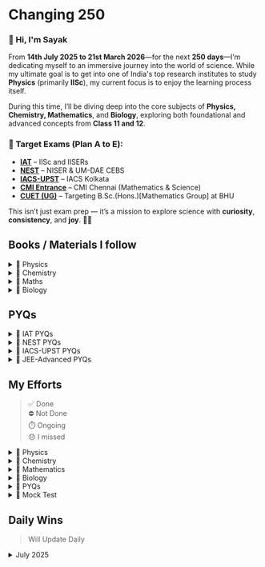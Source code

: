 # Changing 250

### 👋 Hi, I'm Sayak

From **14th July 2025 to 21st March 2026**—for the next **250 days**—I’m dedicating myself to an immersive journey into the world of science. While my ultimate goal is to get into one of India's top research institutes to study **Physics** (primarily **IISc**), my current focus is to enjoy the learning process itself.

During this time, I’ll be diving deep into the core subjects of **Physics, Chemistry, Mathematics**, and **Biology**, exploring both foundational and advanced concepts from **Class 11 and 12**.

### 🎯 Target Exams (Plan A to E):
- **[IAT](https://www.iiseradmission.in/)** – IISc and IISERs
- **[NEST](https://www.nestexam.in/)** – NISER & UM-DAE CEBS
- **[IACS-UPST](https://www.iacs.res.in/)** – IACS Kolkata
- **[CMI Entrance](https://www.cmi.ac.in/admissions/)** – CMI Chennai (Mathematics & Science)
- **[CUET (UG)](https://cuet.nta.nic.in/banaras-hindu-university/)** – Targeting B.Sc.(Hons.)[Mathematics Group] at BHU

This isn’t just exam prep — it’s a mission to explore science with **curiosity**, **consistency**, and **joy**. 🌱🚀



## Books / Materials I follow 

<details><summary>📗 Physics</summary>
 
| Book / Author       | Class / Volume / Title              | Link                                                                                                    |
|---------------------|-------------------------------------|---------------------------------------------------------------------------------------------------------|
| NCERT               | 11                                  | [View](https://gitea.com/hisayakhere/Changing-250/raw/main/Files/Physics/C11P/Class11-PhysicsNCERT.pdf) |
|                     | 12                                  | [View](https://gitea.com/hisayakhere/Changing-250/raw/main/Files/Physics/C12P/Class12-PhysicsNCERT.pdf) |
| HC Verma            | Volume 1                            | [View](https://readyourflow.com/download-hc-verma-concepts-of-physics-volume-1-2022-23/)                |
|                     | Volume 2                            | [View](https://readyourflow.com/hc-verma-concepts-of-physics-volume-2-2022-23/)                         |
| David-Morin         | Introduction to Classical Mechanics | [View](https://gitea.com/hisayakhere/Changing-250/raw/main/Files/Physics/David-Morin.pdf)               |
| Kleppner & Kolenkow | An Introduction to Mechanics        | [View](https://gitea.com/hisayakhere/Changing-250/raw/main/Files/Physics/Kleppner&Kolenkow.pdf)         |
| I.E Iridov          | Problems in General Physics         | [View](https://gitea.com/hisayakhere/Changing-250/raw/main/Files/Physics/IE-Iridov.pdf)                 |
| S.L Arora           | Class 11 Volume 1                   | [View](https://gitea.com/hisayakhere/Changing-250/raw/main/Files/Physics/C11P/11-SLArora-2.pdf)         |
|                     |          Volume 2                   | [View](https://gitea.com/hisayakhere/Changing-250/raw/main/Files/Physics/C11P/11-SLArora-1.pdf)         |
|                     | Class 12 Volume 1                   | [View](https://gitea.com/hisayakhere/Changing-250/raw/main/Files/Physics/C12P/12-SLArora-1.pdf)         |
|                     |          Volume 2                   | [View](https://gitea.com/hisayakhere/Changing-250/raw/main/Files/Physics/C12P/12-SLArora-2.pdf)         |
| Resnick-Halliday    | Fundamentals of Physics             | [View](https://gitea.com/hisayakhere/Changing-250/raw/main/Files/Physics/Resnick-Halliday.pdf)          |
| SciAstra DPPs       |                                     | —                                                                                                       |
| SciAstra Modules    | Volume 1                            | [View](https://gitea.com/hisayakhere/Changing-250/raw/main/Files/Physics/SP1.pdf)                       |
|                     | Volume 2                            | [View](https://gitea.com/hisayakhere/Changing-250/raw/main/Files/Physics/SP2.pdf)                       |
---
</details>

<details><summary>🧪 Chemistry</summary>

| Book             | Class / Volume | Link                                                                                                        |
|------------------|----------------|-------------------------------------------------------------------------------------------------------------|
| NCERT            | 11             | [View](https://gitea.com/hisayakhere/Changing-250/raw/main/Files/Chemistry/C11C/Class11-ChemistryNCERT.pdf) |
|                  | 12             | [View](https://gitea.com/hisayakhere/Changing-250/raw/main/Files/Chemistry/C12C/Class12-ChemistryNCERT.pdf) |
| OP Tandon        | Inorganic      | [View](https://gitea.com/hisayakhere/Changing-250/raw/main/Files/Chemistry/OpTandon-Inorganic.pdf)          |
|                  | Organic        | [View](https://gitea.com/hisayakhere/Changing-250/raw/main/Files/Chemistry/OpTandon-Organic.pdf)            |
|                  | Physical       | [View](https://gitea.com/hisayakhere/Changing-250/raw/main/Files/Chemistry/OpTandon-Physical.pdf)           |
| SciAstra DPPs    |                | —                                                                                                           |
| SciAstra Modules | Volume 1       | [View](https://gitea.com/hisayakhere/Changing-250/raw/main/Files/Chemistry/SC1.pdf)                         |
|                  | Volume 2       | [View](https://gitea.com/hisayakhere/Changing-250/raw/main/Files/Chemistry/SC2.pdf)                         |
---
</details>

<details><summary>📘 Maths</summary>

| Book             | Class / Topic         | Link                                                                                                                            | DPP                                                                                                                  |
|------------------|-----------------------|---------------------------------------------------------------------------------------------------------------------------------|----------------------------------------------------------------------------------------------------------------------|
| NCERT            | 11                    | [View](https://gitea.com/hisayakhere/Changing-250/raw/main/Files/Mathematics/C11M/Class11-MathematicsNCERT.pdf)                 | —                                                                                                                    |
|                  | 12                    | [View](https://gitea.com/hisayakhere/Changing-250/raw/main/Files/Mathematics/C12M/Class12-MathematicsNCERT.pdf)                 | —                                                                                                                    |
| RD Sharma        | 11 (Vol 1)            | [View](https://gitea.com/hisayakhere/Changing-250/raw/main/Files/Mathematics/C11M/RdSharma_Maths_Class11_Volume1_2023-2024.pdf) | —                                                                                                                    |
|                  | 11 (Vol 2)            | [View](https://gitea.com/hisayakhere/Changing-250/raw/main/Files/Mathematics/C11M/RdSharma_Maths_Class11_Volume2_2023-2024.pdf) | —                                                                                                                    |
|                  | 12 (MCQ)              | [View](https://gitea.com/hisayakhere/Changing-250/raw/main/Files/Mathematics/C12M/RdSharma_Maths_Class12_MCQs_2023-2024.pdf)    | —                                                                                                                    |
|                  | 12 (Vol 1)            | [View](https://gitea.com/hisayakhere/Changing-250/raw/main/Files/Mathematics/C12M/RdSharma_Maths_Class12_Volume1_2023-2024.pdf) | —                                                                                                                    |
|                  | 12 (Vol 2)            | [View](https://gitea.com/hisayakhere/Changing-250/raw/main/Files/Mathematics/C12M/RdSharma_Maths_Class12_Volume2_2023-2024.pdf) | —                                                                                                                    |
| Cengage          | Algebra               | [View](https://gitea.com/hisayakhere/Changing-250/raw/main/Files/Mathematics/Cengage/Books/algebra.pdf)                         | [View](https://gitea.com/hisayakhere/Changing-250/raw/main/Files/Mathematics/Cengage/DPP/dpp_algebra.pdf)            |
|                  | Calculus              | [View](https://gitea.com/hisayakhere/Changing-250/raw/main/Files/Mathematics/Cengage/Books/calculus.pdf)                        | [View](https://gitea.com/hisayakhere/Changing-250/raw/main/Files/Mathematics/Cengage/DPP/dpp_calculus.pdf)           |
|                  | Coordinate Geometry   | [View](https://gitea.com/hisayakhere/Changing-250/raw/main/Files/Mathematics/Cengage/Books/coordinateGeometry.pdf)              | [View](https://gitea.com/hisayakhere/Changing-250/raw/main/Files/Mathematics/Cengage/DPP/dpp_coordinategeometry.pdf) |
|                  | Trigonometry          | [View](https://gitea.com/hisayakhere/Changing-250/raw/main/Files/Mathematics/Cengage/Books/trigonometry.pdf)                    | [View](https://gitea.com/hisayakhere/Changing-250/raw/main/Files/Mathematics/Cengage/DPP/dpp_trigonometry.pdf)       |
|                  | Vectors & 3D Geometry | [View](https://gitea.com/hisayakhere/Changing-250/raw/main/Files/Mathematics/Cengage/Books/vectorsAnd3DGeometry.pdf)            | [View](https://gitea.com/hisayakhere/Changing-250/raw/main/Files/Mathematics/Cengage/DPP/dpp_vectorsand3d.pdf)       |
| SciAstra DPPs    |                       | —                                                                                                                               | —                                                                                                                    |
| SciAstra Modules | Volume 1              | [View](https://gitea.com/hisayakhere/Changing-250/raw/main/Files/Mathematics/SM1.pdf)                                           |                                                                                                                      |
|                  | Volume 2              | [View](https://gitea.com/hisayakhere/Changing-250/raw/main/Files/Mathematics/SM2.pdf)                                           |                                                                                                                      |
---
</details>

<details><summary>🧬 Biology</summary>

| Book                   | Class / Volume        | Link                                                                                                    |
|------------------------|-----------------------|---------------------------------------------------------------------------------------------------------|
| NCERT                  | 11 _(Main Priority)_  | [View](https://gitea.com/hisayakhere/Changing-250/raw/main/Files/Biology/C11B/Class11-BiologyNCERT.pdf) |
|                        | 12 _(Main Priority)_  | [View](https://gitea.com/hisayakhere/Changing-250/raw/main/Files/Biology/C12B/Class12-BiologyNCERT.pdf) |
| Trueman's Biology      | Volume 1 _(Optional)_ | [View](https://gitea.com/hisayakhere/Changing-250/raw/main/Files/Biology/C11B/Trueman_1.pdf)            |
|                        | Volume 2 _(Optional)_ | [View](https://gitea.com/hisayakhere/Changing-250/raw/main/Files/Biology/C12B/Trueman_2.pdf)            |
| Vedantu-Tatva Class 11 | Volume 1              | [View](https://gitea.com/hisayakhere/Changing-250/raw/main/Files/Biology/C11B/11BioVedantuTatva-1.pdf)  |
|                        | Volume 2              | [View](https://gitea.com/hisayakhere/Changing-250/raw/main/Files/Biology/C11B/11BioVedantuTatva-2.pdf)  |
|                        | Volume 3              | [View](https://gitea.com/hisayakhere/Changing-250/raw/main/Files/Biology/C11B/11BioVedantuTatva-3.pdf)  |
|                        | Volume 4              | [View](https://gitea.com/hisayakhere/Changing-250/raw/main/Files/Biology/C11B/11BioVedantuTatva-4.pdf)  |
|                        | Volume 5              | [View](https://gitea.com/hisayakhere/Changing-250/raw/main/Files/Biology/C11B/11BioVedantuTatva-5.pdf)  |
| Vedantu-Tatva Class 12 | Volume 1              | [View](https://gitea.com/hisayakhere/Changing-250/raw/main/Files/Biology/C12B/12BioVedantuTatva-1.pdf)  |
|                        | Volume 2              | [View](https://gitea.com/hisayakhere/Changing-250/raw/main/Files/Biology/C12B/12BioVedantuTatva-2.pdf)  |
|                        | Volume 3              | [View](https://gitea.com/hisayakhere/Changing-250/raw/main/Files/Biology/C12B/12BioVedantuTatva-3.pdf)  |
|                        | Volume 4              | [View](https://gitea.com/hisayakhere/Changing-250/raw/main/Files/Biology/C12B/12BioVedantuTatva-4.pdf)  |
|                        | Volume 5              | [View](https://gitea.com/hisayakhere/Changing-250/raw/main/Files/Biology/C12B/12BioVedantuTatva-5.pdf)  |
|                        | Volume 6              | [View](https://gitea.com/hisayakhere/Changing-250/raw/main/Files/Biology/C12B/12BioVedantuTatva-6.pdf)  |
| SciAstra DPPs          |                       | —                                                                                                       |
| SciAstra Modules       | Volume 1              | [View](https://gitea.com/hisayakhere/Changing-250/raw/main/Files/Biology/SB1.pdf)                       |
|                        | Volume 2              | [View](https://gitea.com/hisayakhere/Changing-250/raw/main/Files/Biology/SB2.pdf)                       |

---
</details>
</details>






## PYQs

<details><summary>📝 IAT PYQs</summary> 

| Exam | Year | Link                                                                                        |
|------|------|---------------------------------------------------------------------------------------------|
| IAT  | 2017 | [View](https://gitea.com/hisayakhere/Changing-250/raw/main/Files/PYQs/PYQs-IAT/IAT2017.pdf) |
|      | 2018 | [View](https://gitea.com/hisayakhere/Changing-250/raw/main/Files/PYQs/PYQs-IAT/IAT2018.pdf) |
|      | 2019 | [View](https://gitea.com/hisayakhere/Changing-250/raw/main/Files/PYQs/PYQs-IAT/IAT2019.pdf) |
|      | 2021 | [View](https://gitea.com/hisayakhere/Changing-250/raw/main/Files/PYQs/PYQs-IAT/IAT2021.pdf) |
|      | 2022 | [View](https://gitea.com/hisayakhere/Changing-250/raw/main/Files/PYQs/PYQs-IAT/IAT2022.pdf) |
|      | 2023 | [View](https://gitea.com/hisayakhere/Changing-250/raw/main/Files/PYQs/PYQs-IAT/IAT2023.pdf) |
|      | 2024 | [View](https://gitea.com/hisayakhere/Changing-250/raw/main/Files/PYQs/PYQs-IAT/IAT2024.pdf) |

---
</details>

<details><summary>📝 NEST PYQs</summary> 

| Exam | Year | Session     | Link                                                                                                     |
|------|------|-------------|----------------------------------------------------------------------------------------------------------|
| NEST | 2007 | —           | [View](https://gitea.com/hisayakhere/Changing-250/raw/main/Files/PYQs/PYQs-NEST/NEST-2007.pdf)           |
|      | 2008 | —           | [View](https://gitea.com/hisayakhere/Changing-250/raw/main/Files/PYQs/PYQs-NEST/NEST-2008.pdf)           |
|      | 2009 | —           | [View](https://gitea.com/hisayakhere/Changing-250/raw/main/Files/PYQs/PYQs-NEST/NEST-2009.pdf)           |
|      | 2010 | —           | [View](https://gitea.com/hisayakhere/Changing-250/raw/main/Files/PYQs/PYQs-NEST/NEST-2010.pdf)           |
|      | 2011 | —           | [View](https://gitea.com/hisayakhere/Changing-250/raw/main/Files/PYQs/PYQs-NEST/NEST-2011.pdf)           |
|      | 2012 | —           | [View](https://gitea.com/hisayakhere/Changing-250/raw/main/Files/PYQs/PYQs-NEST/NEST-2012.pdf)           |
|      | 2013 | —           | [View](https://gitea.com/hisayakhere/Changing-250/raw/main/Files/PYQs/PYQs-NEST/NEST-2013.pdf)           |
|      | 2014 | —           | [View](https://gitea.com/hisayakhere/Changing-250/raw/main/Files/PYQs/PYQs-NEST/NEST-2014.pdf)           |
|      | 2015 | —           | [View](https://gitea.com/hisayakhere/Changing-250/raw/main/Files/PYQs/PYQs-NEST/NEST-2015.pdf)           |
|      | 2016 | —           | [View](https://gitea.com/hisayakhere/Changing-250/raw/main/Files/PYQs/PYQs-NEST/NEST-2016.pdf)           |
|      | 2017 | —           | [View](https://gitea.com/hisayakhere/Changing-250/raw/main/Files/PYQs/PYQs-NEST/NEST-2017.pdf)           |
|      | 2018 | —           | [View](https://gitea.com/hisayakhere/Changing-250/raw/main/Files/PYQs/PYQs-NEST/NEST-2018.pdf)           |
|      | 2019 | Session1    | [View](https://gitea.com/hisayakhere/Changing-250/raw/main/Files/PYQs/PYQs-NEST/NEST-2019-Session-1.pdf) |
|      | 2019 | Session2    | [View](https://gitea.com/hisayakhere/Changing-250/raw/main/Files/PYQs/PYQs-NEST/NEST-2019-Session-2.pdf) |
|      | 2020 | Session1    | [View](https://gitea.com/hisayakhere/Changing-250/raw/main/Files/PYQs/PYQs-NEST/NEST-2020-Session-1.pdf) |
|      | 2020 | Session2    | [View](https://gitea.com/hisayakhere/Changing-250/raw/main/Files/PYQs/PYQs-NEST/NEST-2020-Session-2.pdf) |
|      | 2021 | Session1    | [View](https://gitea.com/hisayakhere/Changing-250/raw/main/Files/PYQs/PYQs-NEST/NEST-2021-Session-1.pdf) |
|      | 2021 | Session2    | [View](https://gitea.com/hisayakhere/Changing-250/raw/main/Files/PYQs/PYQs-NEST/NEST-2021-Session-2.pdf) |
|      | 2022 | Session1    | [View](https://gitea.com/hisayakhere/Changing-250/raw/main/Files/PYQs/PYQs-NEST/NEST-2022-Session-1.pdf) |
|      | 2022 | Session2    | [View](https://gitea.com/hisayakhere/Changing-250/raw/main/Files/PYQs/PYQs-NEST/NEST-2022-Session-2.pdf) |
|      | 2023 | Session1    | [View](https://gitea.com/hisayakhere/Changing-250/raw/main/Files/PYQs/PYQs-NEST/NEST-2023-Session-1.pdf) |
|      | 2023 | Session2    | [View](https://gitea.com/hisayakhere/Changing-250/raw/main/Files/PYQs/PYQs-NEST/NEST-2023-Session-2.pdf) |
|      | 2024 | Session1    | [View](https://gitea.com/hisayakhere/Changing-250/raw/main/Files/PYQs/PYQs-NEST/NEST-2024-Session-1.pdf) |
|      | 2024 | Session2    | [View](https://gitea.com/hisayakhere/Changing-250/raw/main/Files/PYQs/PYQs-NEST/NEST-2024-Session-2.pdf) |

---
</details>

<details><summary>📝 IACS-UPST PYQs</summary> 

| Exam      | Year | Link                                                                                               |
|-----------|------|----------------------------------------------------------------------------------------------------|
| IACS UPST | 2022 | [View](https://gitea.com/hisayakhere/Changing-250/raw/main/Files/PYQs/PYQs-IACSUPST/UPST_2022.pdf) |
|           | 2024 | [View](https://gitea.com/hisayakhere/Changing-250/raw/main/Files/PYQs/PYQs-IACSUPST/UPST_2024.pdf) |

---
</details>

<details><summary>📝 JEE-Advanced PYQs</summary> 

| Exam         | Year | Paper   | Link                                                                                        |
|--------------|------|---------|---------------------------------------------------------------------------------------------|
| JEE Advanced | 2007 | Paper1 | [View](https://gitea.com/hisayakhere/Changing-250/raw/main/Files/PYQs/PYQs-JEEA/2007_1.pdf) |
|              | 2007 | Paper2 | [View](https://gitea.com/hisayakhere/Changing-250/raw/main/Files/PYQs/PYQs-JEEA/2007_2.pdf) |
|              | 2008 | Paper1 | [View](https://gitea.com/hisayakhere/Changing-250/raw/main/Files/PYQs/PYQs-JEEA/2008_1.pdf) |
|              | 2008 | Paper2 | [View](https://gitea.com/hisayakhere/Changing-250/raw/main/Files/PYQs/PYQs-JEEA/2008_2.pdf) |
|              | 2009 | Paper1 | [View](https://gitea.com/hisayakhere/Changing-250/raw/main/Files/PYQs/PYQs-JEEA/2009_1.pdf) |
|              | 2009 | Paper2 | [View](https://gitea.com/hisayakhere/Changing-250/raw/main/Files/PYQs/PYQs-JEEA/2009_2.pdf) |
|              | 2010 | Paper1 | [View](https://gitea.com/hisayakhere/Changing-250/raw/main/Files/PYQs/PYQs-JEEA/2010_1.pdf) |
|              | 2010 | Paper2 | [View](https://gitea.com/hisayakhere/Changing-250/raw/main/Files/PYQs/PYQs-JEEA/2010_2.pdf) |
|              | 2011 | Paper1 | [View](https://gitea.com/hisayakhere/Changing-250/raw/main/Files/PYQs/PYQs-JEEA/2011_1.pdf) |
|              | 2011 | Paper2 | [View](https://gitea.com/hisayakhere/Changing-250/raw/main/Files/PYQs/PYQs-JEEA/2011_2.pdf) |
|              | 2012 | Paper1 | [View](https://gitea.com/hisayakhere/Changing-250/raw/main/Files/PYQs/PYQs-JEEA/2012_1.pdf) |
|              | 2012 | Paper2 | [View](https://gitea.com/hisayakhere/Changing-250/raw/main/Files/PYQs/PYQs-JEEA/2012_2.pdf) |
|              | 2013 | Paper1 | [View](https://gitea.com/hisayakhere/Changing-250/raw/main/Files/PYQs/PYQs-JEEA/2013_1.pdf) |
|              | 2013 | Paper2 | [View](https://gitea.com/hisayakhere/Changing-250/raw/main/Files/PYQs/PYQs-JEEA/2013_2.pdf) |
|              | 2014 | Paper1 | [View](https://gitea.com/hisayakhere/Changing-250/raw/main/Files/PYQs/PYQs-JEEA/2014_1.pdf) |
|              | 2014 | Paper2 | [View](https://gitea.com/hisayakhere/Changing-250/raw/main/Files/PYQs/PYQs-JEEA/2014_2.pdf) |
|              | 2015 | Paper1 | [View](https://gitea.com/hisayakhere/Changing-250/raw/main/Files/PYQs/PYQs-JEEA/2015_1.pdf) |
|              | 2015 | Paper2 | [View](https://gitea.com/hisayakhere/Changing-250/raw/main/Files/PYQs/PYQs-JEEA/2015_2.pdf) |
|              | 2016 | Paper1 | [View](https://gitea.com/hisayakhere/Changing-250/raw/main/Files/PYQs/PYQs-JEEA/2016_1.pdf) |
|              | 2016 | Paper2 | [View](https://gitea.com/hisayakhere/Changing-250/raw/main/Files/PYQs/PYQs-JEEA/2016_2.pdf) |
|              | 2017 | Paper1 | [View](https://gitea.com/hisayakhere/Changing-250/raw/main/Files/PYQs/PYQs-JEEA/2017_1.pdf) |
|              | 2017 | Paper2 | [View](https://gitea.com/hisayakhere/Changing-250/raw/main/Files/PYQs/PYQs-JEEA/2017_2.pdf) |
|              | 2018 | Paper1 | [View](https://gitea.com/hisayakhere/Changing-250/raw/main/Files/PYQs/PYQs-JEEA/2018_1.pdf) |
|              | 2018 | Paper2 | [View](https://gitea.com/hisayakhere/Changing-250/raw/main/Files/PYQs/PYQs-JEEA/2018_2.pdf) |
|              | 2019 | Paper1 | [View](https://gitea.com/hisayakhere/Changing-250/raw/main/Files/PYQs/PYQs-JEEA/2019_1.pdf) |
|              | 2019 | Paper2 | [View](https://gitea.com/hisayakhere/Changing-250/raw/main/Files/PYQs/PYQs-JEEA/2019_2.pdf) |
|              | 2020 | Paper1 | [View](https://gitea.com/hisayakhere/Changing-250/raw/main/Files/PYQs/PYQs-JEEA/2020_1.pdf) |
|              | 2020 | Paper2 | [View](https://gitea.com/hisayakhere/Changing-250/raw/main/Files/PYQs/PYQs-JEEA/2020_2.pdf) |
|              | 2021 | Paper1 | [View](https://gitea.com/hisayakhere/Changing-250/raw/main/Files/PYQs/PYQs-JEEA/2021_1.pdf) |
|              | 2021 | Paper2 | [View](https://gitea.com/hisayakhere/Changing-250/raw/main/Files/PYQs/PYQs-JEEA/2021_2.pdf) |
|              | 2022 | Paper1 | [View](https://gitea.com/hisayakhere/Changing-250/raw/main/Files/PYQs/PYQs-JEEA/2022_1.pdf) |
|              | 2022 | Paper2 | [View](https://gitea.com/hisayakhere/Changing-250/raw/main/Files/PYQs/PYQs-JEEA/2022_2.pdf) |
|              | 2023 | Paper1 | [View](https://gitea.com/hisayakhere/Changing-250/raw/main/Files/PYQs/PYQs-JEEA/2023_1.pdf) |
|              | 2023 | Paper2 | [View](https://gitea.com/hisayakhere/Changing-250/raw/main/Files/PYQs/PYQs-JEEA/2023_2.pdf) |
|              | 2024 | Paper1 | [View](https://gitea.com/hisayakhere/Changing-250/raw/main/Files/PYQs/PYQs-JEEA/2024_1.pdf) |
|              | 2024 | Paper2 | [View](https://gitea.com/hisayakhere/Changing-250/raw/main/Files/PYQs/PYQs-JEEA/2024_2.pdf) |

</details>

## My Efforts
> ✅ Done<br>
> ⛔ Not Done<br>
> ⏱️ Ongoing<br>
> 😞 I missed


<details><summary>📗 Physics</summary>
<!--
    *E -> Effort not Excuses 
    %% Way of Studying
    - Study Notes/Books
    - Do Deliberate Practice a lot of questions
    - Revision { Daily Revision + Sunday (Weekly Revision) }
    - Mock Test {Timed}
-->

| Chapter                                   | 1|R1|R2|R3|R4|R5|R6|R7|R8|
|-------------------------------------------|--|--|--|--|--|--|--|--|--|
| Units & Measurements                      |⛔|⛔|⛔|⛔|⛔|⛔|⛔|⛔|⛔|
| Motion In a Straight Line                 |⛔|⛔|⛔|⛔|⛔|⛔|⛔|⛔|⛔|
| Motion In a Plane                         |⛔|⛔|⛔|⛔|⛔|⛔|⛔|⛔|⛔|
| Basic Maths                               |⏱️|⛔|⛔|⛔|⛔|⛔|⛔|⛔|⛔|
| Laws of Motion                            |⛔|⛔|⛔|⛔|⛔|⛔|⛔|⛔|⛔|
| Work, Energy & Power                      |⛔|⛔|⛔|⛔|⛔|⛔|⛔|⛔|⛔|
| System of Particles and Rotational Motion |⛔|⛔|⛔|⛔|⛔|⛔|⛔|⛔|⛔|
| Gravitation                               |⛔|⛔|⛔|⛔|⛔|⛔|⛔|⛔|⛔|
| Mechanical Properties of Solids           |⛔|⛔|⛔|⛔|⛔|⛔|⛔|⛔|⛔|
| Mechanical Properties of Fluids           |⛔|⛔|⛔|⛔|⛔|⛔|⛔|⛔|⛔|
| Thermal Properties of Matter              |⛔|⛔|⛔|⛔|⛔|⛔|⛔|⛔|⛔|
| Thermodynamics                            |⛔|⛔|⛔|⛔|⛔|⛔|⛔|⛔|⛔|
| Kinetic Theory                            |⛔|⛔|⛔|⛔|⛔|⛔|⛔|⛔|⛔|
| Oscillations                              |⛔|⛔|⛔|⛔|⛔|⛔|⛔|⛔|⛔|
| Waves                                     |⛔|⛔|⛔|⛔|⛔|⛔|⛔|⛔|⛔|
| Electric Charges & Feilds                 |⛔|⛔|⛔|⛔|⛔|⛔|⛔|⛔|⛔|
| Electrostatic Potential & Capacitance     |⛔|⛔|⛔|⛔|⛔|⛔|⛔|⛔|⛔|
| Current Electricity                       |⛔|⛔|⛔|⛔|⛔|⛔|⛔|⛔|⛔|
| Moving Charges & Magnetism                |⛔|⛔|⛔|⛔|⛔|⛔|⛔|⛔|⛔|
| Magnetism & Matter                        |⛔|⛔|⛔|⛔|⛔|⛔|⛔|⛔|⛔|
| Electromagnetic Induction                 |⛔|⛔|⛔|⛔|⛔|⛔|⛔|⛔|⛔|
| Alternating Current                       |⛔|⛔|⛔|⛔|⛔|⛔|⛔|⛔|⛔|
| Electromagnetic Waves                     |⛔|⛔|⛔|⛔|⛔|⛔|⛔|⛔|⛔|
| Ray Optics and Optical Instruments        |⛔|⛔|⛔|⛔|⛔|⛔|⛔|⛔|⛔|
| Wave Optics                               |⛔|⛔|⛔|⛔|⛔|⛔|⛔|⛔|⛔|
| Dual Nature of Radiation and Matter       |⛔|⛔|⛔|⛔|⛔|⛔|⛔|⛔|⛔|
| Atoms                                     |⛔|⛔|⛔|⛔|⛔|⛔|⛔|⛔|⛔|
| Nuclei                                    |⛔|⛔|⛔|⛔|⛔|⛔|⛔|⛔|⛔|
| Semiconductor                             |⛔|⛔|⛔|⛔|⛔|⛔|⛔|⛔|⛔|
---
</details>

<details><summary>🧪 Chemistry</summary>
<!--
    >>> R1 = Primary Revision (Theory + NCERT + DPP)
    >>> R2 = Revision 1 * From NOTES
    >>> R3 = Revision 2 * From NOTES
    >>> R4 = Revision 3 * From NOTES
    >>> R5 = Revision 4 * From NOTES
    >>> R6 = Revision 6 (*after completing the R6 only make short-notes, not before that) [Before 1st December]
    >>> R7 = Revision 7 * From NOTES
    >>> R - final = Final Revision * From NOTES [Before 1st May]
    // Make sure do every revision within before 25 days, to get the concepts absorbed}
    %% Do's
    - Attend all live classes 
    - Give all the Mocks at the actual time
    - Solve DPP's till 7 days of chapter complete
    - Mock Analysis
            - Mistakes > Random (Human Error)
                       > Blunder (Applying Wrong Concept)
    - Study NCERT Coloring - Boxes
    %% Don'ts
    - During Live classes focuses on the Board not on the mind
    - Think Less Act More
    - Focus on the real part neglect imaginery 
    - Don't be a Looser 
-->

| Chapter                                 | 1|R1|R2|R3|R4|R5|R6|R7|R8|
|-----------------------------------------|--|--|--|--|--|--|--|--|--|
| Some Basic Concepts Of Chemistry        |⏱️|⛔|⛔|⛔|⛔|⛔|⛔|⛔|⛔|
| Structure of Atom                       |⛔|⛔|⛔|⛔|⛔|⛔|⛔|⛔|⛔|
| Classification of Periodic Properties   |⛔|⛔|⛔|⛔|⛔|⛔|⛔|⛔|⛔|
| Chemical Bonding                        |⛔|⛔|⛔|⛔|⛔|⛔|⛔|⛔|⛔|
| Thermodynamics                          |⛔|⛔|⛔|⛔|⛔|⛔|⛔|⛔|⛔|
| Equilibrium                             |⛔|⛔|⛔|⛔|⛔|⛔|⛔|⛔|⛔|
| Redox Reactions                         |⛔|⛔|⛔|⛔|⛔|⛔|⛔|⛔|⛔|
| Organic Chemistry - Basics              |⛔|⛔|⛔|⛔|⛔|⛔|⛔|⛔|⛔|
| Hydrocarbons                            |⛔|⛔|⛔|⛔|⛔|⛔|⛔|⛔|⛔|
| Solutions                               |⛔|⛔|⛔|⛔|⛔|⛔|⛔|⛔|⛔|
| Electrochemistry                        |⛔|⛔|⛔|⛔|⛔|⛔|⛔|⛔|⛔|
| Chemical Kinetics                       |⛔|⛔|⛔|⛔|⛔|⛔|⛔|⛔|⛔|
| D & F Block                             |⛔|⛔|⛔|⛔|⛔|⛔|⛔|⛔|⛔|
| Coordination Compounds                  |⛔|⛔|⛔|⛔|⛔|⛔|⛔|⛔|⛔|
| Haloalkens & Haloarenes                 |⛔|⛔|⛔|⛔|⛔|⛔|⛔|⛔|⛔|
| Alcohols, Phenols & Ethers              |⛔|⛔|⛔|⛔|⛔|⛔|⛔|⛔|⛔|
| Aldehydes, Ketones and Carboxylic Acids |⛔|⛔|⛔|⛔|⛔|⛔|⛔|⛔|⛔|
| Amines                                  |⛔|⛔|⛔|⛔|⛔|⛔|⛔|⛔|⛔|
| Biomolecules                            |⛔|⛔|⛔|⛔|⛔|⛔|⛔|⛔|⛔|
</details>

<details><summary>📘 Mathematics</summary>
<!-- 
    ### Ancient Characteristics 
        >>> Struggle --  Hardwork
        >>> Focused
        >>> Proper Sleep (6-8 hrs)
        >>> Healthy Deight (Avoid Fast Food)
        >>> Less Interaction with Relatives
    ### Gen Z Characteristics
        >>> Avoid Social Media
        >>> Avoid Over-thinking 
        %% Do's
        -- Follow live class with Focus 
        -- Revise the Notes and do each concept
        -- Do NCERT Example & Exercise
        -- Do DPPs
        -- IAT/NEST Mock Book
        -- Do Questions (More Practice and Examples)
        -- NEVER fall in backlog
        -- 4 copies (Class NOTES, DPP & Module, Mock Test Analysis, Extra Revision, )
-->

| Chapter                                 | 1|P1|P2|P3|P4|P5|P6|P7|P8|
|-----------------------------------------|--|--|--|--|--|--|--|--|--|
| Sets                                    |⏱️|⛔|⛔|⛔|⛔|⛔|⛔|⛔|⛔|
| Relations and Functions                 |⛔|⛔|⛔|⛔|⛔|⛔|⛔|⛔|⛔|
| Trigonometric Functions                 |⛔|⛔|⛔|⛔|⛔|⛔|⛔|⛔|⛔| 
| Complex Numbers and Quadratic Equations |⛔|⛔|⛔|⛔|⛔|⛔|⛔|⛔|⛔| 
| Linear Inequalities                     |⛔|⛔|⛔|⛔|⛔|⛔|⛔|⛔|⛔|  
| Permutations and Combinations           |⛔|⛔|⛔|⛔|⛔|⛔|⛔|⛔|⛔|  
| Binomial Theorem                        |⛔|⛔|⛔|⛔|⛔|⛔|⛔|⛔|⛔|  
| Sequence and Series                     |⛔|⛔|⛔|⛔|⛔|⛔|⛔|⛔|⛔|  
| Straight Lines                          |⛔|⛔|⛔|⛔|⛔|⛔|⛔|⛔|⛔|  
| Conic Sections                          |⛔|⛔|⛔|⛔|⛔|⛔|⛔|⛔|⛔|  
| Introduction to 3D Geometry             |⛔|⛔|⛔|⛔|⛔|⛔|⛔|⛔|⛔|  
| Limits & Derivatives                    |⛔|⛔|⛔|⛔|⛔|⛔|⛔|⛔|⛔|  
| Statistics                              |⛔|⛔|⛔|⛔|⛔|⛔|⛔|⛔|⛔|  
| Probability                             |⛔|⛔|⛔|⛔|⛔|⛔|⛔|⛔|⛔|  
| Relations and Functions                 |⛔|⛔|⛔|⛔|⛔|⛔|⛔|⛔|⛔| 
| Inverse Trigonometric Functions         |⛔|⛔|⛔|⛔|⛔|⛔|⛔|⛔|⛔| 
| Matrices                                |⛔|⛔|⛔|⛔|⛔|⛔|⛔|⛔|⛔| 
| Determinants                            |⛔|⛔|⛔|⛔|⛔|⛔|⛔|⛔|⛔| 
| Continuity and Differentiability        |⛔|⛔|⛔|⛔|⛔|⛔|⛔|⛔|⛔| 
| Application of Derivatives              |⛔|⛔|⛔|⛔|⛔|⛔|⛔|⛔|⛔| 
| Integrals                               |⛔|⛔|⛔|⛔|⛔|⛔|⛔|⛔|⛔| 
| Application of Integrals                |⛔|⛔|⛔|⛔|⛔|⛔|⛔|⛔|⛔| 
| Differential Equations                  |⛔|⛔|⛔|⛔|⛔|⛔|⛔|⛔|⛔| 
| Vector Algebra                          |⛔|⛔|⛔|⛔|⛔|⛔|⛔|⛔|⛔| 
| 3D Geometry                             |⛔|⛔|⛔|⛔|⛔|⛔|⛔|⛔|⛔| 
| Linear Programming                      |⛔|⛔|⛔|⛔|⛔|⛔|⛔|⛔|⛔| 
| Probability                             |⛔|⛔|⛔|⛔|⛔|⛔|⛔|⛔|⛔| 
</details>

<details><summary>🧬 Biology</summary>
<!--
    *It is your Goal
    >>> Time is not a barrier
    >>> All concepts must be studied in Depth
    >>> Do not miss any lecture at any cost otherwise, it will lead to - procastination ❌
    >>> Repeated Cycle of Revision is must - fast 
    >>> Solving Multiple Different type of Question is Must 
-->

| Chapter                                  | 1|R1|R2|R3|R4|R5|R6|R7|R8|
|------------------------------------------|--|--|--|--|--|--|--|--|--|
| Biomolecules                             |⏱️|⛔|⛔|⛔|⛔|⛔|⛔|⛔|⛔|
| The Living World                         |⛔|⛔|⛔|⛔|⛔|⛔|⛔|⛔|⛔|
| Biological Classification                |⛔|⛔|⛔|⛔|⛔|⛔|⛔|⛔|⛔|   
| Plant Kingdom                            |⛔|⛔|⛔|⛔|⛔|⛔|⛔|⛔|⛔|   
| Animal Kingdom                           |⛔|⛔|⛔|⛔|⛔|⛔|⛔|⛔|⛔|   
| Morphology of Flowering Plants           |⛔|⛔|⛔|⛔|⛔|⛔|⛔|⛔|⛔|   
| Anatomy of Flowering Plants              |⛔|⛔|⛔|⛔|⛔|⛔|⛔|⛔|⛔|   
| Structural Organisation in Animals       |⛔|⛔|⛔|⛔|⛔|⛔|⛔|⛔|⛔|   
| Cell : The Unit of Life                  |⛔|⛔|⛔|⛔|⛔|⛔|⛔|⛔|⛔|   
| Cell Cycle & Cell Division               |⛔|⛔|⛔|⛔|⛔|⛔|⛔|⛔|⛔|   
| Photosynthesis in Higher Plants          |⛔|⛔|⛔|⛔|⛔|⛔|⛔|⛔|⛔|   
| Respiration in Plants                    |⛔|⛔|⛔|⛔|⛔|⛔|⛔|⛔|⛔|   
| Plant Growth and Development             |⛔|⛔|⛔|⛔|⛔|⛔|⛔|⛔|⛔|   
| Breathing and Exchange of Gases          |⛔|⛔|⛔|⛔|⛔|⛔|⛔|⛔|⛔|   
| Body Fluids and Circulation              |⛔|⛔|⛔|⛔|⛔|⛔|⛔|⛔|⛔|   
| Excretory Products and their Elimination |⛔|⛔|⛔|⛔|⛔|⛔|⛔|⛔|⛔|   
| Locomotion and Movement                  |⛔|⛔|⛔|⛔|⛔|⛔|⛔|⛔|⛔|   
| Neural Control and Coordination          |⛔|⛔|⛔|⛔|⛔|⛔|⛔|⛔|⛔|   
| Chemical Coordination and Integration    |⛔|⛔|⛔|⛔|⛔|⛔|⛔|⛔|⛔|   
| Sexual Reproduction in Flowering Plants  |⛔|⛔|⛔|⛔|⛔|⛔|⛔|⛔|⛔|   
| Human Reproduction                       |⛔|⛔|⛔|⛔|⛔|⛔|⛔|⛔|⛔|   
| Reproductive Health                      |⛔|⛔|⛔|⛔|⛔|⛔|⛔|⛔|⛔|   
| Principles of Inheritance and Variation  |⛔|⛔|⛔|⛔|⛔|⛔|⛔|⛔|⛔|   
| Molecular Basis of Inheritance           |⛔|⛔|⛔|⛔|⛔|⛔|⛔|⛔|⛔|   
| Evolution                                |⛔|⛔|⛔|⛔|⛔|⛔|⛔|⛔|⛔|   
| Human Health and Disease                 |⛔|⛔|⛔|⛔|⛔|⛔|⛔|⛔|⛔|   
| Microbes in Human Welfare                |⛔|⛔|⛔|⛔|⛔|⛔|⛔|⛔|⛔|   
| Biotechnology : Principles and Processes |⛔|⛔|⛔|⛔|⛔|⛔|⛔|⛔|⛔|   
| Biotechnology and its Applications       |⛔|⛔|⛔|⛔|⛔|⛔|⛔|⛔|⛔|   
| Organisms and Populations                |⛔|⛔|⛔|⛔|⛔|⛔|⛔|⛔|⛔|   
| Ecosystem                                |⛔|⛔|⛔|⛔|⛔|⛔|⛔|⛔|⛔|   
| Biodiversity and Conservation            |⛔|⛔|⛔|⛔|⛔|⛔|⛔|⛔|⛔|   
</details>

<details><summary>📝 PYQs</summary>

| Exam Name + Year + Session / Paper |✅|Analysis|
|------------------------------------|--|--------|
| IAT2017                            |⛔|NotDone|
| IAT2018                            |⛔|NotDone|
| IAT2019                            |⛔|NotDone|
| IAT2021                            |⛔|NotDone|
| IAT2022                            |⛔|NotDone|
| IAT2023                            |⛔|NotDone|
| IAT2024                            |⛔|NotDone|
| NEST2007                           |⛔|NotDone|
| NEST2008                           |⛔|NotDone|
| NEST2009                           |⛔|NotDone|
| NEST2010                           |⛔|NotDone|
| NEST2011                           |⛔|NotDone|
| NEST2012                           |⛔|NotDone|
| NEST2013                           |⛔|NotDone|
| NEST2014                           |⛔|NotDone|
| NEST2015                           |⛔|NotDone|
| NEST2016                           |⛔|NotDone|
| NEST2017                           |⛔|NotDone|
| NEST2018                           |⛔|NotDone|
| NEST2019Session1                   |⛔|NotDone|
| NEST2019Session2                   |⛔|NotDone|
| NEST2020Session1                   |⛔|NotDone|
| NEST2020Session2                   |⛔|NotDone|
| NEST2021Session1                   |⛔|NotDone|
| NEST2021Session2                   |⛔|NotDone|
| NEST2022Session1                   |⛔|NotDone|
| NEST2022Session2                   |⛔|NotDone|
| NEST2023Session1                   |⛔|NotDone|
| NEST2023Session2                   |⛔|NotDone|
| NEST2024Session1                   |⛔|NotDone|
| NEST2024Session2                   |⛔|NotDone|
| IACSUPST2022                       |⛔|NotDone|
| IACSUPST2024                       |⛔|NotDone|
| JEEA2007Paper1                     |⛔|NotDone|
| JEEA2007Paper2                     |⛔|NotDone|
| JEEA2008Paper1                     |⛔|NotDone|
| JEEA2008Paper2                     |⛔|NotDone|
| JEEA2009Paper1                     |⛔|NotDone|
| JEEA2009Paper2                     |⛔|NotDone|
| JEEA2010Paper1                     |⛔|NotDone|
| JEEA2010Paper2                     |⛔|NotDone|
| JEEA2011Paper1                     |⛔|NotDone|
| JEEA2011Paper2                     |⛔|NotDone|
| JEEA2012Paper1                     |⛔|NotDone|
| JEEA2012Paper2                     |⛔|NotDone|
| JEEA2013Paper1                     |⛔|NotDone|
| JEEA2013Paper2                     |⛔|NotDone|
| JEEA2014Paper1                     |⛔|NotDone|
| JEEA2014Paper2                     |⛔|NotDone|
| JEEA2015Paper1                     |⛔|NotDone|
| JEEA2015Paper2                     |⛔|NotDone|
| JEEA2016Paper1                     |⛔|NotDone|
| JEEA2016Paper2                     |⛔|NotDone|
| JEEA2017Paper1                     |⛔|NotDone|
| JEEA2017Paper2                     |⛔|NotDone|
| JEEA2018Paper1                     |⛔|NotDone|
| JEEA2018Paper2                     |⛔|NotDone|
| JEEA2019Paper1                     |⛔|NotDone|
| JEEA2019Paper2                     |⛔|NotDone|
| JEEA2020Paper1                     |⛔|NotDone|
| JEEA2020Paper2                     |⛔|NotDone|
| JEEA2021Paper1                     |⛔|NotDone|
| JEEA2021Paper2                     |⛔|NotDone|
| JEEA2022Paper1                     |⛔|NotDone|
| JEEA2022Paper2                     |⛔|NotDone|
| JEEA2023Paper1                     |⛔|NotDone|
| JEEA2023Paper2                     |⛔|NotDone|
| JEEA2024Paper1                     |⛔|NotDone|
| JEEA2024Paper2                     |⛔|NotDone|

</details>
<details><summary>📑 Mock Test</summary>

| Date    | Tests       | Score  |
|---------|-------------|--------|
| 03/08/25| IAT Mock 1  | XXX/240|
| 24/08/25| NEST Mock 1 | XXX/180|
| 14/09/25| IAT Mock 2  | XXX/240|
| 05/10/25| NEST Mock 2 | XXX/180|
| 26/10/25| IAT Mock 3  | XXX/240|
| 16/11/25| NEST Mock 3 | XXX/180|
| 07/12/25| IAT Mock 4  | XXX/240|
| 28/12/25| NEST Mock 4 | XXX/180|
| 18/01/26| IAT Mock 5  | XXX/240|
| 08/02/26| NEST Mock 5 | XXX/180|
| 01/03/26| IAT Mock 6  | XXX/240|
| 08/03/26| NEST Mock 6 | XXX/180|

</details>


## Daily Wins



> Will Update Daily

<details><summary>July 2025</summary>

- [14-07-2025](https://mstdn.social/@hisayakhere/114846303037218973)
- [15-07-2025](https://mstdn.social/@hisayakhere/114852946324497271)
- [16-07-2025](https://mstdn.social/@hisayakhere/114861229613172226)
- [17-07-2025](https://mstdn.social/@hisayakhere/114864216190636271)
<!--
- [18-07-2025]()
- [19-07-2025]()
- [20-07-2025]()
- [21-07-2025]()
- [22-07-2025]()
- [23-07-2025]()
- [24-07-2025]()
- [25-07-2025]()
- [26-07-2025]()
- [27-07-2025]()
- [28-07-2025]()
- [29-07-2025]()
- [30-07-2025]()
- [31-07-2025]()
</details>
<details><summary>August 2025</summary>

- [01-08-2025]()
- [02-08-2025]()
- [03-08-2025]()
- [04-08-2025]()
- [05-08-2025]()
- [06-08-2025]()
- [07-08-2025]()
- [08-08-2025]()
- [09-08-2025]()
- [10-08-2025]()
- [11-08-2025]()
- [12-08-2025]()
- [13-08-2025]()
- [14-08-2025]()
- [15-08-2025]()
- [16-08-2025]()
- [17-08-2025]()
- [18-08-2025]()
- [19-08-2025]()
- [20-08-2025]()
- [21-08-2025]()
- [22-08-2025]()
- [23-08-2025]()
- [24-08-2025]()
- [25-08-2025]()
- [26-08-2025]()
- [27-08-2025]()
- [28-08-2025]()
- [29-08-2025]()
- [30-08-2025]()
- [31-08-2025]()
</details>
<details><summary>September 2025</summary>

- [01-09-2025]()
- [02-09-2025]()
- [03-09-2025]()
- [04-09-2025]()
- [05-09-2025]()
- [06-09-2025]()
- [07-09-2025]()
- [08-09-2025]()
- [09-09-2025]()
- [10-09-2025]()
- [11-09-2025]()
- [12-09-2025]()
- [13-09-2025]()
- [14-09-2025]()
- [15-09-2025]()
- [16-09-2025]()
- [17-09-2025]()
- [18-09-2025]()
- [19-09-2025]()
- [20-09-2025]()
- [21-09-2025]()
- [22-09-2025]()
- [23-09-2025]()
- [24-09-2025]()
- [25-09-2025]()
- [26-09-2025]()
- [27-09-2025]()
- [28-09-2025]()
- [29-09-2025]()
- [30-09-2025]()
</details>
<details><summary>October 2025</summary>

- [01-10-2025]()
- [02-10-2025]()
- [03-10-2025]()
- [04-10-2025]()
- [05-10-2025]()
- [06-10-2025]()
- [07-10-2025]()
- [08-10-2025]()
- [09-10-2025]()
- [10-10-2025]()
- [11-10-2025]()
- [12-10-2025]()
- [13-10-2025]()
- [14-10-2025]()
- [15-10-2025]()
- [16-10-2025]()
- [17-10-2025]()
- [18-10-2025]()
- [19-10-2025]()
- [20-10-2025]()
- [21-10-2025]()
- [22-10-2025]()
- [23-10-2025]()
- [24-10-2025]()
- [25-10-2025]()
- [26-10-2025]()
- [27-10-2025]()
- [28-10-2025]()
- [29-10-2025]()
- [30-10-2025]()
- [31-10-2025]()
</details>
<details><summary>November 2025</summary>

- [01-11-2025]()
- [02-11-2025]()
- [03-11-2025]()
- [04-11-2025]()
- [05-11-2025]()
- [06-11-2025]()
- [07-11-2025]()
- [08-11-2025]()
- [09-11-2025]()
- [10-11-2025]()
- [11-11-2025]()
- [12-11-2025]()
- [13-11-2025]()
- [14-11-2025]()
- [15-11-2025]()
- [16-11-2025]()
- [17-11-2025]()
- [18-11-2025]()
- [19-11-2025]()
- [20-11-2025]()
- [21-11-2025]()
- [22-11-2025]()
- [23-11-2025]()
- [24-11-2025]()
- [25-11-2025]()
- [26-11-2025]()
- [27-11-2025]()
- [28-11-2025]()
- [29-11-2025]()
- [30-11-2025]()
</details>
<details><summary>December 2025</summary>

- [01-12-2025]()
- [02-12-2025]()
- [03-12-2025]()
- [04-12-2025]()
- [05-12-2025]()
- [06-12-2025]()
- [07-12-2025]()
- [08-12-2025]()
- [09-12-2025]()
- [10-12-2025]()
- [11-12-2025]()
- [12-12-2025]()
- [13-12-2025]()
- [14-12-2025]()
- [15-12-2025]()
- [16-12-2025]()
- [17-12-2025]()
- [18-12-2025]()
- [19-12-2025]()
- [20-12-2025]()
- [21-12-2025]()
- [22-12-2025]()
- [23-12-2025]()
- [24-12-2025]()
- [25-12-2025]()
- [26-12-2025]()
- [27-12-2025]()
- [28-12-2025]()
- [29-12-2025]()
- [30-12-2025]()
- [31-12-2025]()
</details>
<details><summary>January 2026</summary>

- [01-01-2026]()
- [02-01-2026]()
- [03-01-2026]()
- [04-01-2026]()
- [05-01-2026]()
- [06-01-2026]()
- [07-01-2026]()
- [08-01-2026]()
- [09-01-2026]()
- [10-01-2026]()
- [11-01-2026]()
- [12-01-2026]()
- [13-01-2026]()
- [14-01-2026]()
- [15-01-2026]()
- [16-01-2026]()
- [17-01-2026]()
- [18-01-2026]()
- [19-01-2026]()
- [20-01-2026]()
- [21-01-2026]()
- [22-01-2026]()
- [23-01-2026]()
- [24-01-2026]()
- [25-01-2026]()
- [26-01-2026]()
- [27-01-2026]()
- [28-01-2026]()
- [29-01-2026]()
- [30-01-2026]()
- [31-01-2026]()
</details>
<details><summary>February 2026</summary>

- [01-02-2026]()
- [02-02-2026]()
- [03-02-2026]()
- [04-02-2026]()
- [05-02-2026]()
- [06-02-2026]()
- [07-02-2026]()
- [08-02-2026]()
- [09-02-2026]()
- [10-02-2026]()
- [11-02-2026]()
- [12-02-2026]()
- [13-02-2026]()
- [14-02-2026]()
- [15-02-2026]()
- [16-02-2026]()
- [17-02-2026]()
- [18-02-2026]()
- [19-02-2026]()
- [20-02-2026]()
- [21-02-2026]()
- [22-02-2026]()
- [23-02-2026]()
- [24-02-2026]()
- [25-02-2026]()
- [26-02-2026]()
- [27-02-2026]()
- [28-02-2026]()
</details>
<details><summary>March 2026</summary>

- [01-03-2026]()
- [02-03-2026]()
- [03-03-2026]()
- [04-03-2026]()
- [05-03-2026]()
- [06-03-2026]()
- [07-03-2026]()
- [08-03-2026]()
- [09-03-2026]()
- [10-03-2026]()
- [11-03-2026]()
- [12-03-2026]()
- [13-03-2026]()
- [14-03-2026]()
- [15-03-2026]()
- [16-03-2026]()
- [17-03-2026]()
- [18-03-2026]()
</details>
-->

